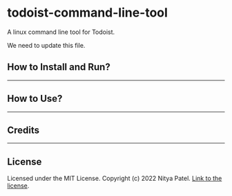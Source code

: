 # todoist-command-line-tool
A linux command line tool for Todoist.

We need to update this file.

## How to Install and Run?

---

## How to Use?

---

## Credits

---

## License
Licensed under the MIT License. Copyright (c) 2022 Nitya Patel. [Link to the license](https://github.com/nityapatel19/todoist-command-line-tool/blob/main/LICENSE).
